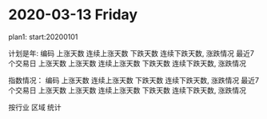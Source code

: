# 2020-03-13  Friday 

plan1:
    start:20200101

计划是年: 
    编码  上涨天数 连续上涨天数  下跌天数 连续下跌天数, 涨跌情况 最近7个交易日 上涨天数 上涨天数 连续上涨天数  下跌天数 连续下跌天数, 涨跌情况



    
指数情况：
    编码  上涨天数 连续上涨天数  下跌天数 连续下跌天数, 涨跌情况 最近7个交易日 上涨天数 上涨天数 连续上涨天数  下跌天数 连续下跌天数, 涨跌情况


按行业 区域 统计     
